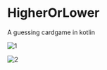 # HigherOrLower
A guessing cardgame in kotlin


![1](https://user-images.githubusercontent.com/113104745/204278584-ea354da0-8713-44c4-a7a7-46b47fb890bd.png)


![2](https://user-images.githubusercontent.com/113104745/204278592-86d87e35-2d6d-48e8-8161-ad6d25226c6b.png)
